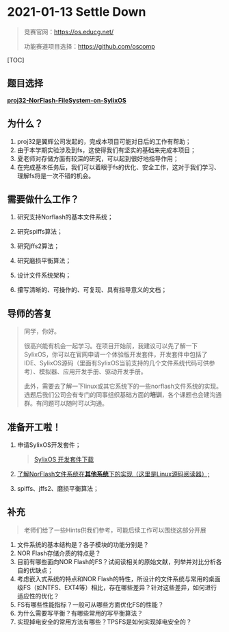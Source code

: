 # 2021-01-13 Settle Down

> 竞赛官网：https://os.educg.net/
>
> 功能赛道项目选择：https://github.com/oscomp

[TOC]



## 题目选择

**[proj32-NorFlash-FileSystem-on-SylixOS](https://github.com/oscomp/proj32-NorFlash-FileSystem-on-SylixOS)**



## 为什么？

1. proj32是翼辉公司发起的，完成本项目可能对日后的工作有帮助；
2. 由于本学期实验涉及到fs，这使得我们有坚实的基础来完成本项目；
3. 夏老师对存储方面有较深的研究，可以起到很好地指导作用；
4. 在完成基本任务后，我们可以着眼于fs的优化、安全工作，这对于我们学习、理解fs将是一次不错的机会。



## 需要做什么工作？

1. 研究支持Norflash的基本文件系统；

2. 研究spiffs算法；

3. 研究jffs2算法；

4. 研究磨损平衡算法；

5. 设计文件系统架构；

6. 攥写清晰的、可操作的、可复现、具有指导意义的文档；

   

## 导师的答复

> 同学，你好。
>
> 很高兴能有机会一起学习。在项目开始前，我建议可以先了解一下SylixOS，你可以在官网申请一个体验版开发套件，开发套件中包括了IDE、SylixOS源码（里面有SylixOS当前支持的几个文件系统代码可供参考）、模拟器、应用开发手册、驱动开发手册。
>
> 此外，需要去了解一下linux或其它系统下的一些norflash文件系统的实现。选题后我们公司会有专门的同事组织基础方面的**培训**，各个课题也会建沟通群。有问题可以随时可以沟通。



## 准备开工啦！

1. 申请SylixOS开发套件；

   > [SylixOS 开发套件下载](https://sylixos.com/)

2. [了解NorFlash文件系统在**其他系统**下的实现（这里是Linux源码阅读器）;](https://elixir.bootlin.com/linux/v5.11-rc3/source/kernel)

3. spiffs、jffs2、磨损平衡算法；



## 补充

> 老师们给了一些Hints供我们参考，可能后续工作可以围绕这部分开展

1. 文件系统的基本结构是？各子模块的功能分别是？
2. NOR Flash存储介质的特点是？
3. 目前有哪些面向NOR Flash的FS？试阅读相关的原始文献，列举并对比分析各自的优缺点；
4. 考虑嵌入式系统的特点和NOR Flash的特性，所设计的文件系统与常用的桌面级FS（如NTFS、EXT4等）相比，存在哪些差异？针对这些差异，如何进行适应性的优化？
5. FS有哪些性能指标？一般可从哪些方面优化FS的性能？
6. 为什么需要写平衡？有哪些常用的写平衡算法？
7. 实现掉电安全的常用方法有哪些？TPSFS是如何实现掉电安全的？

